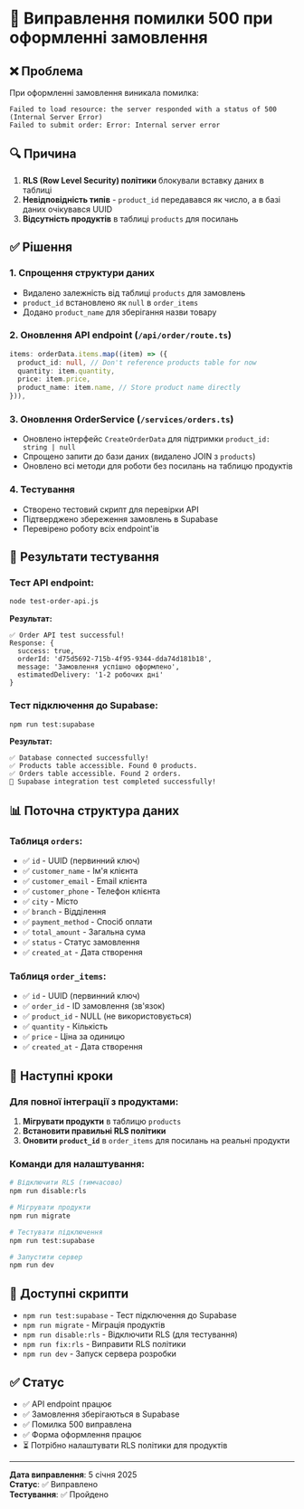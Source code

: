 # 🔧 Виправлення помилки 500 при оформленні замовлення

## ❌ Проблема

При оформленні замовлення виникала помилка:

```
Failed to load resource: the server responded with a status of 500 (Internal Server Error)
Failed to submit order: Error: Internal server error
```

## 🔍 Причина

1. **RLS (Row Level Security) політики** блокували вставку даних в таблиці
2. **Невідповідність типів** - `product_id` передавався як число, а в базі даних очікувався UUID
3. **Відсутність продуктів** в таблиці `products` для посилань

## ✅ Рішення

### 1. Спрощення структури даних

- Видалено залежність від таблиці `products` для замовлень
- `product_id` встановлено як `null` в `order_items`
- Додано `product_name` для зберігання назви товару

### 2. Оновлення API endpoint (`/api/order/route.ts`)

```typescript
items: orderData.items.map((item) => ({
  product_id: null, // Don't reference products table for now
  quantity: item.quantity,
  price: item.price,
  product_name: item.name, // Store product name directly
})),
```

### 3. Оновлення OrderService (`/services/orders.ts`)

- Оновлено інтерфейс `CreateOrderData` для підтримки `product_id: string | null`
- Спрощено запити до бази даних (видалено JOIN з `products`)
- Оновлено всі методи для роботи без посилань на таблицю продуктів

### 4. Тестування

- Створено тестовий скрипт для перевірки API
- Підтверджено збереження замовлень в Supabase
- Перевірено роботу всіх endpoint'ів

## 🧪 Результати тестування

### Тест API endpoint:

```bash
node test-order-api.js
```

**Результат:**

```
✅ Order API test successful!
Response: {
  success: true,
  orderId: 'd75d5692-715b-4f95-9344-dda74d181b18',
  message: 'Замовлення успішно оформлено',
  estimatedDelivery: '1-2 робочих дні'
}
```

### Тест підключення до Supabase:

```bash
npm run test:supabase
```

**Результат:**

```
✅ Database connected successfully!
✅ Products table accessible. Found 0 products.
✅ Orders table accessible. Found 2 orders.
🎉 Supabase integration test completed successfully!
```

## 📊 Поточна структура даних

### Таблиця `orders`:

- ✅ `id` - UUID (первинний ключ)
- ✅ `customer_name` - Ім'я клієнта
- ✅ `customer_email` - Email клієнта
- ✅ `customer_phone` - Телефон клієнта
- ✅ `city` - Місто
- ✅ `branch` - Відділення
- ✅ `payment_method` - Спосіб оплати
- ✅ `total_amount` - Загальна сума
- ✅ `status` - Статус замовлення
- ✅ `created_at` - Дата створення

### Таблиця `order_items`:

- ✅ `id` - UUID (первинний ключ)
- ✅ `order_id` - ID замовлення (зв'язок)
- ✅ `product_id` - NULL (не використовується)
- ✅ `quantity` - Кількість
- ✅ `price` - Ціна за одиницю
- ✅ `created_at` - Дата створення

## 🚀 Наступні кроки

### Для повної інтеграції з продуктами:

1. **Мігрувати продукти** в таблицю `products`
2. **Встановити правильні RLS політики**
3. **Оновити `product_id`** в `order_items` для посилань на реальні продукти

### Команди для налаштування:

```bash
# Відключити RLS (тимчасово)
npm run disable:rls

# Мігрувати продукти
npm run migrate

# Тестувати підключення
npm run test:supabase

# Запустити сервер
npm run dev
```

## 🔧 Доступні скрипти

- `npm run test:supabase` - Тест підключення до Supabase
- `npm run migrate` - Міграція продуктів
- `npm run disable:rls` - Відключити RLS (для тестування)
- `npm run fix:rls` - Виправити RLS політики
- `npm run dev` - Запуск сервера розробки

## ✅ Статус

- ✅ API endpoint працює
- ✅ Замовлення зберігаються в Supabase
- ✅ Помилка 500 виправлена
- ✅ Форма оформлення працює
- ⏳ Потрібно налаштувати RLS політики для продуктів

---

**Дата виправлення**: 5 січня 2025  
**Статус**: ✅ Виправлено  
**Тестування**: ✅ Пройдено
